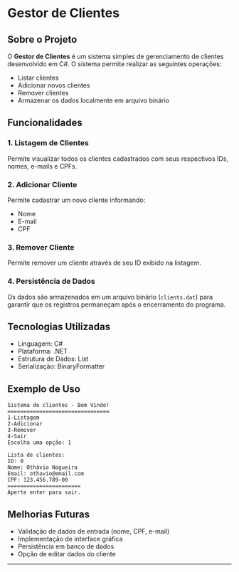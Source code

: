 # Gestor de Clientes

## Sobre o Projeto
O **Gestor de Clientes** é um sistema simples de gerenciamento de clientes desenvolvido em C#. O sistema permite realizar as seguintes operações:

- Listar clientes
- Adicionar novos clientes
- Remover clientes
- Armazenar os dados localmente em arquivo binário

## Funcionalidades

### 1. **Listagem de Clientes**
Permite visualizar todos os clientes cadastrados com seus respectivos IDs, nomes, e-mails e CPFs.

### 2. **Adicionar Cliente**
Permite cadastrar um novo cliente informando:
- Nome
- E-mail
- CPF

### 3. **Remover Cliente**
Permite remover um cliente através de seu ID exibido na listagem.

### 4. **Persistência de Dados**
Os dados são armazenados em um arquivo binário (`clients.dat`) para garantir que os registros permaneçam após o encerramento do programa.

## Tecnologias Utilizadas
- Linguagem: C#
- Plataforma: .NET
- Estrutura de Dados: List
- Serialização: BinaryFormatter

## Exemplo de Uso
```
Sistema de clientes - Bem Vindo!
================================
1-Listagem
2-Adicionar
3-Remover
4-Sair
Escolha uma opção: 1

Lista de clientes:
ID: 0
Nome: Othávio Nogueira
Email: othavio@email.com
CPF: 123.456.789-00
=======================
Aperte enter para sair.
```

## Melhorias Futuras
- Validação de dados de entrada (nome, CPF, e-mail)
- Implementação de interface gráfica
- Persistência em banco de dados
- Opção de editar dados do cliente
---

